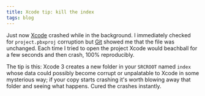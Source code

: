 ```yaml
---
title: Xcode tip: kill the index
tags: blog
---
```


Just now [Xcode](http://wincent.com/wiki/Xcode) crashed while in the background. I immediately checked for `project.pbxproj` corruption but [Git](http://wincent.com/wiki/Git) showed me that the file was unchanged. Each time I tried to open the project Xcode would beachball for a few seconds and then crash, 100% reproducibly.

The tip is this: Xcode 3 creates a new folder in your `SRCROOT` named `index` whose data could possibly become corrupt or unpalatable to Xcode in some mysterious way; if your copy starts crashing it's worth blowing away that folder and seeing what happens. Cured the crashes instantly.
